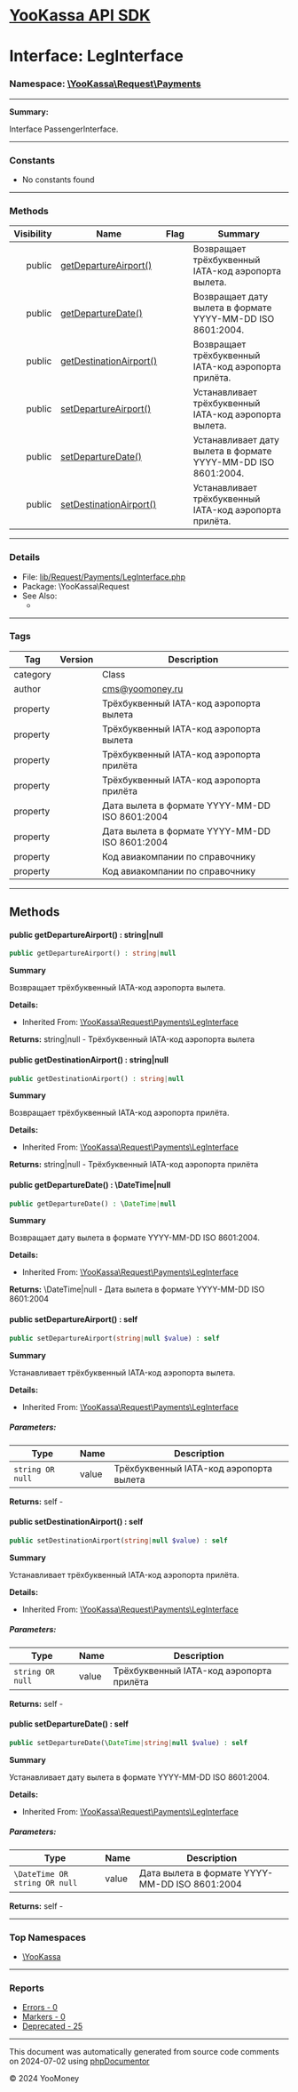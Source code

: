 # [YooKassa API SDK](../home.md)

# Interface: LegInterface
### Namespace: [\YooKassa\Request\Payments](../namespaces/yookassa-request-payments.md)
---
**Summary:**

Interface PassengerInterface.

---
### Constants
* No constants found

---
### Methods
| Visibility | Name | Flag | Summary |
| ----------:| ---- | ---- | ------- |
| public | [getDepartureAirport()](../classes/YooKassa-Request-Payments-LegInterface.md#method_getDepartureAirport) |  | Возвращает трёхбуквенный IATA-код аэропорта вылета. |
| public | [getDepartureDate()](../classes/YooKassa-Request-Payments-LegInterface.md#method_getDepartureDate) |  | Возвращает дату вылета в формате YYYY-MM-DD ISO 8601:2004. |
| public | [getDestinationAirport()](../classes/YooKassa-Request-Payments-LegInterface.md#method_getDestinationAirport) |  | Возвращает трёхбуквенный IATA-код аэропорта прилёта. |
| public | [setDepartureAirport()](../classes/YooKassa-Request-Payments-LegInterface.md#method_setDepartureAirport) |  | Устанавливает трёхбуквенный IATA-код аэропорта вылета. |
| public | [setDepartureDate()](../classes/YooKassa-Request-Payments-LegInterface.md#method_setDepartureDate) |  | Устанавливает дату вылета в формате YYYY-MM-DD ISO 8601:2004. |
| public | [setDestinationAirport()](../classes/YooKassa-Request-Payments-LegInterface.md#method_setDestinationAirport) |  | Устанавливает трёхбуквенный IATA-код аэропорта прилёта. |

---
### Details
* File: [lib/Request/Payments/LegInterface.php](../../lib/Request/Payments/LegInterface.php)
* Package: \YooKassa\Request
* See Also:
  * [](https://yookassa.ru/developers/api)

---
### Tags
| Tag | Version | Description |
| --- | ------- | ----------- |
| category |  | Class |
| author |  | cms@yoomoney.ru |
| property |  | Трёхбуквенный IATA-код аэропорта вылета |
| property |  | Трёхбуквенный IATA-код аэропорта вылета |
| property |  | Трёхбуквенный IATA-код аэропорта прилёта |
| property |  | Трёхбуквенный IATA-код аэропорта прилёта |
| property |  | Дата вылета в формате YYYY-MM-DD ISO 8601:2004 |
| property |  | Дата вылета в формате YYYY-MM-DD ISO 8601:2004 |
| property |  | Код авиакомпании по справочнику |
| property |  | Код авиакомпании по справочнику |

---
## Methods
<a name="method_getDepartureAirport" class="anchor"></a>
#### public getDepartureAirport() : string|null

```php
public getDepartureAirport() : string|null
```

**Summary**

Возвращает трёхбуквенный IATA-код аэропорта вылета.

**Details:**
* Inherited From: [\YooKassa\Request\Payments\LegInterface](../classes/YooKassa-Request-Payments-LegInterface.md)

**Returns:** string|null - Трёхбуквенный IATA-код аэропорта вылета


<a name="method_getDestinationAirport" class="anchor"></a>
#### public getDestinationAirport() : string|null

```php
public getDestinationAirport() : string|null
```

**Summary**

Возвращает трёхбуквенный IATA-код аэропорта прилёта.

**Details:**
* Inherited From: [\YooKassa\Request\Payments\LegInterface](../classes/YooKassa-Request-Payments-LegInterface.md)

**Returns:** string|null - Трёхбуквенный IATA-код аэропорта прилёта


<a name="method_getDepartureDate" class="anchor"></a>
#### public getDepartureDate() : \DateTime|null

```php
public getDepartureDate() : \DateTime|null
```

**Summary**

Возвращает дату вылета в формате YYYY-MM-DD ISO 8601:2004.

**Details:**
* Inherited From: [\YooKassa\Request\Payments\LegInterface](../classes/YooKassa-Request-Payments-LegInterface.md)

**Returns:** \DateTime|null - Дата вылета в формате YYYY-MM-DD ISO 8601:2004


<a name="method_setDepartureAirport" class="anchor"></a>
#### public setDepartureAirport() : self

```php
public setDepartureAirport(string|null $value) : self
```

**Summary**

Устанавливает трёхбуквенный IATA-код аэропорта вылета.

**Details:**
* Inherited From: [\YooKassa\Request\Payments\LegInterface](../classes/YooKassa-Request-Payments-LegInterface.md)

##### Parameters:
| Type | Name | Description |
| ---- | ---- | ----------- |
| <code lang="php">string OR null</code> | value  | Трёхбуквенный IATA-код аэропорта вылета |

**Returns:** self - 


<a name="method_setDestinationAirport" class="anchor"></a>
#### public setDestinationAirport() : self

```php
public setDestinationAirport(string|null $value) : self
```

**Summary**

Устанавливает трёхбуквенный IATA-код аэропорта прилёта.

**Details:**
* Inherited From: [\YooKassa\Request\Payments\LegInterface](../classes/YooKassa-Request-Payments-LegInterface.md)

##### Parameters:
| Type | Name | Description |
| ---- | ---- | ----------- |
| <code lang="php">string OR null</code> | value  | Трёхбуквенный IATA-код аэропорта прилёта |

**Returns:** self - 


<a name="method_setDepartureDate" class="anchor"></a>
#### public setDepartureDate() : self

```php
public setDepartureDate(\DateTime|string|null $value) : self
```

**Summary**

Устанавливает дату вылета в формате YYYY-MM-DD ISO 8601:2004.

**Details:**
* Inherited From: [\YooKassa\Request\Payments\LegInterface](../classes/YooKassa-Request-Payments-LegInterface.md)

##### Parameters:
| Type | Name | Description |
| ---- | ---- | ----------- |
| <code lang="php">\DateTime OR string OR null</code> | value  | Дата вылета в формате YYYY-MM-DD ISO 8601:2004 |

**Returns:** self - 




---

### Top Namespaces

* [\YooKassa](../namespaces/yookassa.md)

---

### Reports
* [Errors - 0](../reports/errors.md)
* [Markers - 0](../reports/markers.md)
* [Deprecated - 25](../reports/deprecated.md)

---

This document was automatically generated from source code comments on 2024-07-02 using [phpDocumentor](http://www.phpdoc.org/)

&copy; 2024 YooMoney